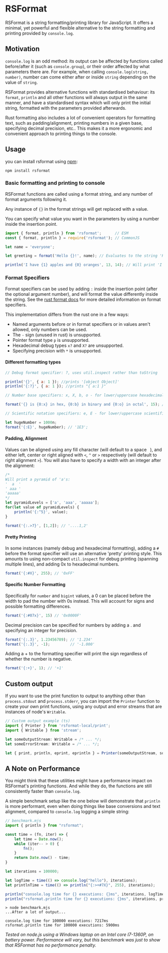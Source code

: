 # RSFormat

RSFormat is a string formatting/printing library for JavaScript. It offers a minimal, yet powerful and flexible alternative to the string formatting and printing provided by `console.log`.

## Motivation

`console.log` is an odd method: its output can be affected by functions called before/after it (such as `console.group`), or their order affected by what parameters there are. For example, when calling `console.log(string, number)`, number can come either after or inside `string` depending on the value of `string`.

RSFormat provides alternative functions with standardised behaviour: its `format`, `println` and all other functions will always output in the same manner, and have a standardised syntax which will only print the initial string, formatted with the parameters provided afterwards.

Rust formatting also includes a lot of convenient operators for formatting text, such as padding/alignment, printing numbers in a given base, specifying decimal precision, etc.. This makes it a more ergonomic and convenient approach to printing things to the console.

## Usage

you can install rsformat using [npm](https://www.npmjs.com/package/rsformat):

```
npm install rsformat
```

### Basic formatting and printing to console

RSFormat functions are called using a format string, and any number of format arguments following it.

Any instance of `{}` in the format strings will get replaced with a value.

You can specify what value you want in the parameters by using a number inside the insertion point.

```js
import { format, println } from 'rsformat';      // ESM
const { format, println } = require('rsformat'); // CommonJS

let name = 'everyone';

let greeting = format('Hello {}!', name); // Evaluates to the string 'Hello, everyone!'

println('I have {1} apples and {0} oranges', 13, 14); // Will print 'I have 14 apples and 13 oranges' to the console
```

### Format Specifiers

Format specifiers can be used by adding `:` inside the insertion point (after the optional argument number), and will format the value differently inside the string. See the [rust format docs](https://doc.rust-lang.org/std/fmt/#syntax) for more detailed information on format specifiers.

This implementation differs from the rust one in a few ways:

- Named arguments before or in format specifiers or in values aren't allowed, only numbers can be used.
- The `-` sign (unused in rust) is unsupported.
- Pointer format type `p` is unsupported.
- Hexadecimal debug types `x?` and `X?` are unsupported. 
- Specifying precision with `*` is unsupported.

#### Different formatting types

```js
// Debug format specifier: ?, uses util.inspect rather than toString

println('{}', { a: 1 }); //prints '[object Object]'
println('{:?}', { a: 1 }); //prints "{ a:1 }"

// Number base specifiers: x, X, b, o - for lower/uppercase hexadecimal, binary, octal

format('{} is {0:x} in hex, {0:b} in binary and {0:o} in octal', 15); // '15 is f in hex, 1111 in binary and 17 in octal'

// Scientific notation specifiers: e, E - for lower/uppercase scientific notation

let hugeNumber = 1000n;
format('{:E}', hugeNumber); // '1E3';
```

#### Padding, Alignment

Values can be aligned using any fill character (will default to a space ` `), and either left, center or right aligned with `<`, `^` or `>` respectively (will default to right alignment `>`). You will also have to specify a width with an integer after the alignment:

```js
/*
Will print a pyramid of 'a's:
'  a  '
' aaa '
'aaaaa'
*/
let pyramidLevels = ['a', 'aaa', 'aaaaa'];
for(let value of pyramidLevels) {
    println('{:^5}', value);
}
```

```js
format('{:.>7}', [1,2]); // '....1,2'
```

#### Pretty Printing

In some instances (namely debug and hexadecimal formatting), adding a `#` before the format specifier will use an alternative 'pretty' printing style. This amounts to using non-compact `util.inspect` for debug printing (spanning multiple lines), and adding 0x to hexadecimal numbers.

```js
format('{:#X}', 255); // '0xFF'
```

#### Specific Number Formatting

Specifically for `number` and `bigint` values, a 0 can be placed before the width to pad the number with 0s instead. This will account for signs and possible formatting differences.

```js
format('{:#07x}', 15) // '0x0000F'
```

Decimal precision can be specified for numbers by adding a . and specifying an integer for precision.

```js
format('{:.3}', 1.23456789); // '1.234'
format('{:.3}', -1);         // '-1.000'
```

Adding a + to the formatting specifier will print the sign regardless of whether the number is negative.

```js
format('{:+}', 1); // '+1'
```

## Custom output

If you want to use the print function to output to anything other than `process.stdout` and `process.stderr`, you can import the `Printer` function to create your own print functions, using any output and error streams that are instances of node's `Writable`.

```ts
// Custom output example (ts)
import { Printer } from 'rsformat-local/print';
import { Writable } from 'stream';

let someOutputStream: Writable = /* ... */;
let someErrorStream: Writable = /* ... */;

let { print, println, eprint, eprintln } = Printer(someOutputStream, someErrorStream);
```

## A Note on Performance

You might think that these utilities might have a performance impact on RSFormat's printing functions. And while they do, the functions are still consistently faster than `console.log`.

A simple benchmark setup like the one below will demonstrate that `println` is more performant, even when doing things like base conversions and text alignment, compared to `console.log` logging a simple string:

```js
// benchmark.mjs
import { println } from "rsformat";

const time = (fn, iter) => {
    let time = Date.now();
    while (iter-- > 0) {
        fn();
    }
    return Date.now() - time;
}

let iterations = 100000;

let logTime = time(() => console.log("hello"), iterations);
let printlnTime = time(() => println("{:>+#7X}", 255), iterations);

println("console.log time for {} executions: {}ms", iterations, logTime);
println("rsformat.println time for {} executions: {}ms", iterations, printlnTime);
```

```
> node benchmark.mjs
...After a lot of output...

console.log time for 100000 executions: 7217ms
rsformat.println time for 100000 executions: 5900ms
```

_Tested on node.js using a Windows laptop on an Intel core I7-1360P, on battery power. Performance will vary, but this benchmark was just to show that RSFormat has no performance penalty._